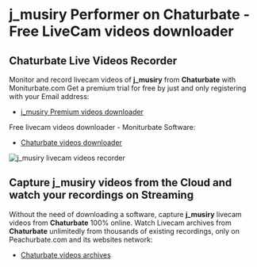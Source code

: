 # j_musiry Performer on Chaturbate - Free LiveCam videos downloader

## Chaturbate Live Videos Recorder

Monitor and record livecam videos of **j_musiry** from **Chaturbate** with Moniturbate.com
Get a premium trial for free by just and only registering with your Email address:
* [j_musiry Premium videos downloader](https://moniturbate.com/request-demo-licence-key.html)

Free livecam videos downloader - Moniturbate Software:
* [Chaturbate videos downloader](https://moniturbate.com/moniturbate-download-software.html)

![j_musiry livecam videos recorder](https://peachurnet.com/templates/moniturbate-software.png)


## Capture j_musiry videos from the Cloud and watch your recordings on Streaming

Without the need of downloading a software, capture **j_musiry** livecam videos from **Chaturbate** 100% online.
Watch Livecam archives from **Chaturbate** unlimitedly from thousands of existing recordings, only on Peachurbate.com and its websites network:
* [Chaturbate videos archives](https://peachurnet.com/)